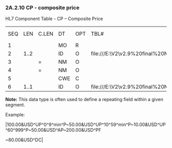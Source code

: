 ### 2A.2.10 CP - composite price

HL7 Component Table - CP – Composite Price

|     |     |     |     |     |     |     |     |     |
| --- | --- | --- | --- | --- | --- | --- | --- | --- |
| SEQ | LEN | C.LEN | DT | OPT | TBL# | COMPONENT NAME | COMMENTS | SEC.REF. |
| 1 |  |  | MO | R |  | Price |  | 2A.2.41 |
| 2 | 1..2 |  | ID | O | file:///E:\V2\v2.9%20final%20Nov%20from%20Frank\V29_CH02C_Tables.docx#HL70205[0205] | Price Type |  | 2A.2.35 |
| 3 |  | = | NM | O |  | From Value |  | 2A.2.47 |
| 4 |  | = | NM | O |  | To Value |  | 2A.2.47 |
| 5 |  |  | CWE | C |  | Range Units |  | 2A.2.13 |
| 6 | 1..1 |  | ID | O | file:///E:\V2\v2.9%20final%20Nov%20from%20Frank\V29_CH02C_Tables.docx#HL70298[0298] | Range Type |  | 2A.2.35 |

**Note:** This data type is often used to define a repeating field within a given segment.

Example:

|100.00&USD^UP^0^9^min^P~50.00&USD^UP^10^59^min^P~10.00&USD^UP^60^999^P~50.00&USD^AP~200.00&USD^PF

~80.00&USD^DC|
